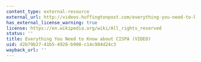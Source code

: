 ```yaml
---
content_type: external-resource
external_url: http://videos.huffingtonpost.com/everything-you-need-to-know-about-cispa-517355277
has_external_license_warning: true
license: https://en.wikipedia.org/wiki/All_rights_reserved
status: ''
title: Everything You Need to Know about CISPA (VIDEO)
uid: d2b79b27-41b5-4928-b908-c14c984d24c3
wayback_url: ''
---
```

